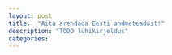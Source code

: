 ```yaml
---
layout: post
title:  "Aita arendada Eesti andmeteadust!"
description: "TODO lühikirjeldus"
categories:
---
```



